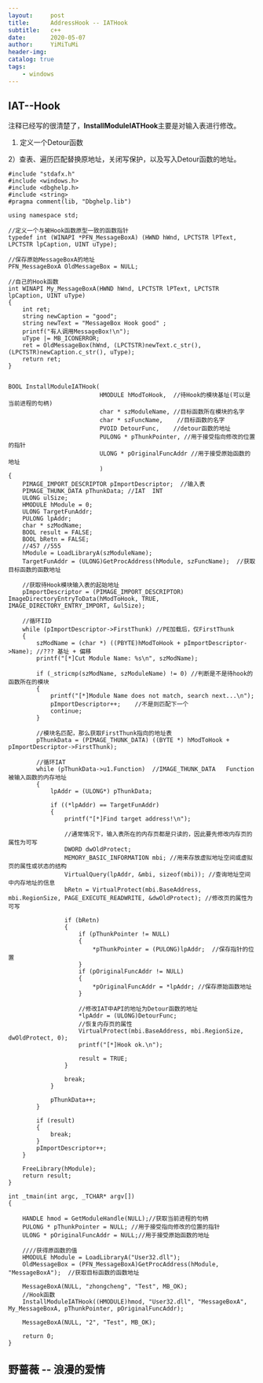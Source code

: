 ```yaml
---
layout:     post
title:      AddressHook -- IATHook
subtitle:   c++
date:       2020-05-07
author:     YiMiTuMi
header-img: 
catalog: true
tags:
    - windows
---
```


## IAT--Hook

注释已经写的很清楚了，**InstallModuleIATHook**主要是对输入表进行修改。

1) 定义一个Detour函数

2）查表、遍历匹配替换原地址，关闭写保护，以及写入Detour函数的地址。



	#include "stdafx.h"
	#include <windows.h>
	#include <dbghelp.h>
	#include <string>
	#pragma comment(lib, "Dbghelp.lib") 
	
	using namespace std;
	
	//定义一个与被Hook函数原型一致的函数指针
	typedef int (WINAPI *PFN_MessageBoxA) (HWND hWnd, LPCTSTR lPText, LPCTSTR lpCaption, UINT uType);
	
	//保存原始MessageBoxA的地址
	PFN_MessageBoxA OldMessageBox = NULL;
	
	//自己的Hook函数
	int WINAPI My_MessageBoxA(HWND hWnd, LPCTSTR lPText, LPCTSTR lpCaption, UINT uType)
	{
		int ret;
		string newCaption = "good";
		string newText = "MessageBox Hook good" ;
		printf("有人调用MessageBox!\n");
		uType |= MB_ICONERROR;
		ret = OldMessageBox(hWnd, (LPCTSTR)newText.c_str(), (LPCTSTR)newCaption.c_str(), uType);
		return ret;
	}
	
	
	BOOL InstallModuleIATHook(
							  HMODULE hModToHook,  //待Hook的模块基址(可以是当前进程的句柄)
							  char * szModuleName, //目标函数所在模块的名字
							  char * szFuncName,    //目标函数的名字
							  PVOID DetourFunc,    //detour函数的地址
							  PULONG * pThunkPointer, //用于接受指向修改的位置的指针
							  ULONG * pOriginalFuncAddr //用于接受原始函数的地址
							  )
	{
		PIMAGE_IMPORT_DESCRIPTOR pImportDescriptor;  //输入表
		PIMAGE_THUNK_DATA pThunkData; //IAT  INT
		ULONG ulSize;
		HMODULE hModule = 0;
		ULONG TargetFunAddr;
		PULONG lpAddr;
		char * szModName;
		BOOL result = FALSE;
		BOOL bRetn = FALSE;
		//457 //555
		hModule = LoadLibraryA(szModuleName);
		TargetFunAddr = (ULONG)GetProcAddress(hModule, szFuncName);  //获取目标函数的函数地址
	
		//获取待Hook模块输入表的起始地址
		pImportDescriptor = (PIMAGE_IMPORT_DESCRIPTOR) ImageDirectoryEntryToData(hModToHook, TRUE, IMAGE_DIRECTORY_ENTRY_IMPORT, &ulSize);
		
		//循环IID
		while (pImportDescriptor->FirstThunk) //PE加载后，仅FirstThunk
		{
			szModName = (char *) ((PBYTE)hModToHook + pImportDescriptor->Name); //??? 基址 + 偏移
			printf("[*]Cut Module Name: %s\n", szModName);
	
			if (_stricmp(szModName, szModuleName) != 0) //判断是不是待hook的函数所在的模块
			{
				printf("[*]Module Name does not match, search next...\n");
				pImportDescriptor++;    //不是则匹配下一个
				continue;
			}
	
			//模块名匹配，那么获取FirstThunk指向的地址表
			pThunkData = (PIMAGE_THUNK_DATA) ((BYTE *) hModToHook + pImportDescriptor->FirstThunk);
			
			//循环IAT
			while (pThunkData->u1.Function)  //IMAGE_THUNK_DATA   Function被输入函数的内存地址
			{
				lpAddr = (ULONG*) pThunkData;
	
				if ((*lpAddr) == TargetFunAddr)
				{
					printf("[*]Find target address!\n");
					
					//通常情况下，输入表所在的内存页都是只读的，因此要先修改内存页的属性为可写
					DWORD dwOldProtect;
					MEMORY_BASIC_INFORMATION mbi; //用来存放虚拟地址空间或虚拟页的属性或状态的结构
					VirtualQuery(lpAddr, &mbi, sizeof(mbi)); //查询地址空间中内存地址的信息
					bRetn = VirtualProtect(mbi.BaseAddress, mbi.RegionSize, PAGE_EXECUTE_READWRITE, &dwOldProtect); //修改页的属性为可写
	
					if (bRetn)
					{
						if (pThunkPointer != NULL)
						{
							*pThunkPointer = (PULONG)lpAddr;  //保存指针的位置
						}
						if (pOriginalFuncAddr != NULL)
						{
							*pOriginalFuncAddr = *lpAddr; //保存原始函数地址
						}
	
						//修改IAT中API的地址为Detour函数的地址
						*lpAddr = (ULONG)DetourFunc;	
						//恢复内存页的属性
						VirtualProtect(mbi.BaseAddress, mbi.RegionSize, dwOldProtect, 0);
						printf("[*]Hook ok.\n");
	
						result = TRUE;
					}
					
					break;
				}
	
				pThunkData++;
			}
	
			if (result)
			{
				break;
			}
			pImportDescriptor++;
		}
	
		FreeLibrary(hModule);
		return result;
	}
	
	int _tmain(int argc, _TCHAR* argv[])
	{
	
		HANDLE hmod = GetModuleHandle(NULL);//获取当前进程的句柄
		PULONG * pThunkPointer = NULL; //用于接受指向修改的位置的指针
		ULONG * pOriginalFuncAddr = NULL;//用于接受原始函数的地址
		
		////获得原函数的值
		HMODULE hModule = LoadLibraryA("User32.dll");
		OldMessageBox = (PFN_MessageBoxA)GetProcAddress(hModule, "MessageBoxA");  //获取目标函数的函数地址
	
		MessageBoxA(NULL, "zhongcheng", "Test", MB_OK);
		//Hook函数
		InstallModuleIATHook((HMODULE)hmod, "User32.dll", "MessageBoxA", My_MessageBoxA, pThunkPointer, pOriginalFuncAddr);
		
		MessageBoxA(NULL, "2", "Test", MB_OK);
	
		return 0;
	}


## 野蔷薇 -- 浪漫的爱情
